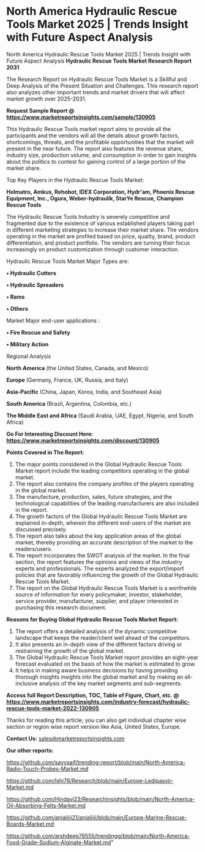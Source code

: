 # North America Hydraulic Rescue Tools Market 2025 | Trends Insight with Future Aspect Analysis
North America Hydraulic Rescue Tools Market 2025 | Trends Insight with Future Aspect Analysis
<strong>Hydraulic Rescue Tools Market Research Report 2031</strong>

The Research Report on Hydraulic Rescue Tools Market is a Skillful and Deep Analysis of the Present Situation and Challenges. This research report also analyzes other important trends and market drivers that will affect market growth over 2025-2031.

<strong>Request Sample Report @ <a href=https://www.marketreportsinsights.com/sample/130905>https://www.marketreportsinsights.com/sample/130905</a></strong>

This Hydraulic Rescue Tools market report aims to provide all the participants and the vendors will all the details about growth factors, shortcomings, threats, and the profitable opportunities that the market will present in the near future. The report also features the revenue share, industry size, production volume, and consumption in order to gain insights about the politics to contest for gaining control of a large portion of the market share.

Top Key Players in the Hydraulic Rescue Tools Market:

<strong>Holmatro, Amkus, Rehobot, IDEX Corporation, Hydr'am, Phoenix Rescue Equipment, Inc., Ogura, Weber-hydraulik, StarYe Rescue, Champion Rescue Tools</strong>

The Hydraulic Rescue Tools Industry is severely competitive and fragmented due to the existence of various established players taking part in different marketing strategies to increase their market share. The vendors operating in the market are profiled based on price, quality, brand, product differentiation, and product portfolio. The vendors are turning their focus increasingly on product customization through customer interaction.

Hydraulic Rescue Tools Market Major Types are:

<strong>• Hydraulic Cutters

• Hydraulic Spreaders

• Rams

• Others</strong>

Market Major end-user applications :

<strong>• Fire Rescue and Safety

• Military Action</strong>

Regional Analysis

</u><strong><b>North America</b></strong> (the United States, Canada, and Mexico)

<strong><b>Europe </b></strong>(Germany, France, UK, Russia, and Italy)

<strong><b>Asia-Pacific</b></strong> (China, Japan, Korea, India, and Southeast Asia)

<strong><b>South America</b></strong> (Brazil, Argentina, Colombia, etc.)

<strong><b>The Middle East and Africa</b></strong> (Saudi Arabia, UAE, Egypt, Nigeria, and South Africa)

<strong>Go For Interesting Discount Here: <a href=https://www.marketreportsinsights.com/discount/130905>https://www.marketreportsinsights.com/discount/130905</a></strong>

<strong>Points Covered in The Report:</strong>
<ol>
  <li>The major points considered in the Global Hydraulic Rescue Tools Market report include the leading competitors operating in the global market.</li>
  <li>The report also contains the company profiles of the players operating in the global market.</li>
  <li>The manufacture, production, sales, future strategies, and the technological capabilities of the leading manufacturers are also included in the report.</li>
  <li>The growth factors of the Global Hydraulic Rescue Tools Market are explained in-depth, wherein the different end-users of the market are discussed precisely.</li>
  <li>The report also talks about the key application areas of the global market, thereby providing an accurate description of the market to the readers/users.</li>
  <li>The report incorporates the SWOT analysis of the market. In the final section, the report features the opinions and views of the industry experts and professionals. The experts analyzed the export/import policies that are favorably influencing the growth of the Global Hydraulic Rescue Tools Market.</li>
  <li>The report on the Global Hydraulic Rescue Tools Market is a worthwhile source of information for every policymaker, investor, stakeholder, service provider, manufacturer, supplier, and player interested in purchasing this research document.</li>
</ol>
<strong>Reasons for Buying Global Hydraulic Rescue Tools Market Report:</strong>

<ol>
  <li>The report offers a detailed analysis of the dynamic competitive landscape that keeps the reader/client well ahead of the competitors.</li>
  <li>It also presents an in-depth view of the different factors driving or restraining the growth of the global market.</li>
  <li>The Global Hydraulic Rescue Tools Market report provides an eight-year forecast evaluated on the basis of how the market is estimated to grow.</li>
  <li>It helps in making aware business decisions by having providing thorough insights insights into the global market and by making an all-inclusive analysis of the key market segments and sub-segments.</li>
</ol>
<strong>Access full Report Description, TOC, Table of Figure, Chart, etc. @ <a href=https://www.marketreportsinsights.com/industry-forecast/hydraulic-rescue-tools-market-2022-130905>https://www.marketreportsinsights.com/industry-forecast/hydraulic-rescue-tools-market-2022-130905</a></strong>


Thanks for reading this article; you can also get individual chapter wise section or region wise report version like Asia, United States, Europe.

<strong>Contact Us:</strong>
sales@marketreportsinsights.com

<strong>Our other reports:</strong>

<a href=https://github.com/sayysaif/trending-report/blob/main/North-America-Radio-Touch-Probes-Market.md>https://github.com/sayysaif/trending-report/blob/main/North-America-Radio-Touch-Probes-Market.md</a>

<a href=https://github.com/Ishi78/Research/blob/main/Europe-Ledipasvir-Market.md>https://github.com/Ishi78/Research/blob/main/Europe-Ledipasvir-Market.md</a>

<a href=https://github.com/Hindavi23/Researchinsights/blob/main/North-America-Oil-Absorbing-Felts-Market.md>https://github.com/Hindavi23/Researchinsights/blob/main/North-America-Oil-Absorbing-Felts-Market.md</a>

<a href=https://github.com/anjaliiii21/anjaliiii/blob/main/Europe-Marine-Rescue-Boards-Market.md>https://github.com/anjaliiii21/anjaliiii/blob/main/Europe-Marine-Rescue-Boards-Market.md</a>

<a href=https://github.com/arshdeep76555/trendingg/blob/main/North-America-Food-Grade-Sodium-Alginate-Market.md>https://github.com/arshdeep76555/trendingg/blob/main/North-America-Food-Grade-Sodium-Alginate-Market.md</a>"
